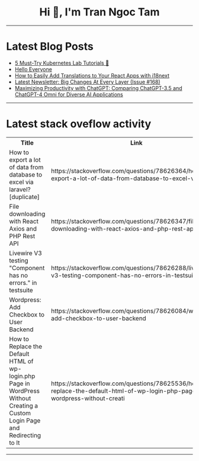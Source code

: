 <h1 align="center">Hi 👋, I'm Tran Ngoc Tam</h1>

---

# Latest Blog Posts 
<!-- BLOG-POST-LIST:START -->
- [5 Must-Try Kubernetes Lab Tutorials 🚀](https://dev.to/labex/5-must-try-kubernetes-lab-tutorials-2j8a)
- [Hello Everyone](https://dev.to/natdcoder/hello-everyone-nhk)
- [How to Easily Add Translations to Your React Apps with i18next](https://dev.to/codeparrot/how-to-easily-add-translations-to-your-react-apps-with-i18next-66h)
- [Latest Newsletter: Big Changes At Every Layer &lpar;Issue #168&rpar;](https://dev.to/mjgs/latest-newsletter-big-changes-at-every-layer-issue-168-3765)
- [Maximizing Productivity with ChatGPT: Comparing ChatGPT-3.5 and ChatGPT-4 Omni for Diverse AI Applications](https://dev.to/apoorvtomar/maximizing-productivity-with-chatgpt-comparing-chatgpt-35-and-chatgpt-4-omni-for-diverse-ai-applications-31le)
<!-- BLOG-POST-LIST:END -->

---

# Latest stack oveflow activity
<table>
  <tr><th>Title</th><th>Link</th></tr>
  <!-- STACKOVERFLOW:START --><tr><td>How to export a lot of data from database to excel via laravel? [duplicate]</td><td>https://stackoverflow.com/questions/78626364/how-to-export-a-lot-of-data-from-database-to-excel-via-laravel</td></tr><tr><td>File downloading with React Axios and PHP Rest API</td><td>https://stackoverflow.com/questions/78626347/file-downloading-with-react-axios-and-php-rest-api</td></tr><tr><td>Livewire V3 testing &quot;Component has no errors.&quot; in testsuite</td><td>https://stackoverflow.com/questions/78626288/livewire-v3-testing-component-has-no-errors-in-testsuite</td></tr><tr><td>Wordpress: Add Checkbox to User Backend</td><td>https://stackoverflow.com/questions/78626084/wordpress-add-checkbox-to-user-backend</td></tr><tr><td>How to Replace the Default HTML of wp-login.php Page in WordPress Without Creating a Custom Login Page and Redirecting to It</td><td>https://stackoverflow.com/questions/78625536/how-to-replace-the-default-html-of-wp-login-php-page-in-wordpress-without-creati</td></tr><!-- STACKOVERFLOW:END -->
</table>

---


